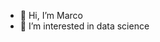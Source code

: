 - 👋 Hi, I’m Marco 
- 👀 I’m interested in data science


<!---
Mark90-Gray/Mark90-Gray is a ✨ special ✨ repository because its `README.md` (this file) appears on your GitHub profile.
You can click the Preview link to take a look at your changes.
--->
